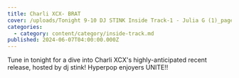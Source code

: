 ```yaml
---
title: Charli XCX- BRAT
cover: /uploads/Tonight 9-10 DJ STINK Inside Track-1 - Julia G (1)_page-0001.jpg
categories:
  - category: content/category/inside-track.md
published: 2024-06-07T04:00:00.000Z
---
```


Tune in tonight for a dive into Charli XCX's highly-anticipated recent release, hosted by dj stink! Hyperpop enjoyers UNITE!!
